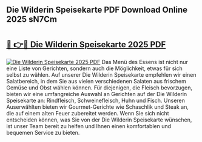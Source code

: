 ## Die Wilderin Speisekarte PDF Download Online 2025 sN7Cm

# <h2><a href="http://gc7f2ix.nevu.top/?p=Die+Wilderin+Speisekarte">🔗 👉🔴 Die Wilderin Speisekarte 2025 PDF</a></h2>

[![Die Wilderin Speisekarte 2025 PDF](https://i.imgur.com/dBaPXMq.png)](http://gc7f2ix.nevu.top/?p=Die+Wilderin+Speisekarte)
Das Menü des Essens ist nicht nur eine Liste von Gerichten, sondern auch die Möglichkeit, etwas für sich selbst zu wählen. Auf unserer Die Wilderin Speisekarte empfehlen wir einen Salatbereich, in dem Sie aus vielen verschiedenen Salaten aus frischem Gemüse und Obst wählen können. Für diejenigen, die Fleisch bevorzugen, bieten wir eine umfangreiche Auswahl an Gerichten auf der Die Wilderin Speisekarte an: Rindfleisch, Schweinefleisch, Huhn und Fisch. Unseren Auserwählten bieten wir Gourmet-Gerichte wie Schaschlik und Steak an, die auf einem alten Feuer zubereitet werden. Wenn Sie sich nicht entscheiden können, was Sie von der Die Wilderin Speisekarte wünschen, ist unser Team bereit zu helfen und Ihnen einen komfortablen und bequemen Service zu bieten.

